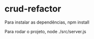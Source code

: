 # crud-refactor

Para instalar as dependências, npm install

Para rodar o projeto, node ./src/server.js
